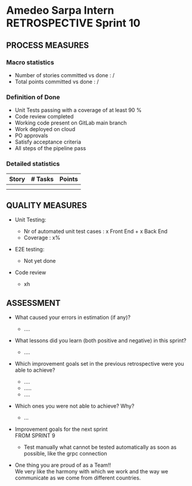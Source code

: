 # Amedeo Sarpa Intern RETROSPECTIVE Sprint 10

## PROCESS MEASURES

### Macro statistics

- Number of stories committed vs done : /
- Total points committed vs done : /

### Definition of Done

- Unit Tests passing with a coverage of at least 90 %
- Code review completed
- Working code present on GitLab main branch
- Work deployed on cloud
- PO approvals
- Satisfy acceptance criteria
- All steps of the pipeline pass

### Detailed statistics

| Story | # Tasks | Points |
| ----- | ------- | ------ |
|       |         |        |
|       |         |        |

## QUALITY MEASURES

- Unit Testing:

  - Nr of automated unit test cases : x Front End + x Back End
  - Coverage : x%

- E2E testing:
  - Not yet done
- Code review
  - xh

## ASSESSMENT

- What caused your errors in estimation (if any)?

  - ....

- What lessons did you learn (both positive and negative) in this sprint?

  - ....

- Which improvement goals set in the previous retrospective were you able to achieve? <br>
  - ....
  - .....
  - ....
- Which ones you were not able to achieve? Why?<br>
  - ...
- Improvement goals for the next sprint <br>
  FROM SPRINT 9

  - Test manually what cannot be tested automatically as soon as possible, like the grpc connection

- One thing you are proud of as a Team!!<br>
  We very like the harmony with which we work and the way we communicate as we come from different countries.
